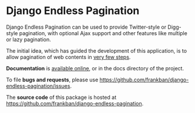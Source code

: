 # Django Endless Pagination

Django Endless Pagination can be used to provide Twitter-style or
Digg-style pagination, with optional Ajax support and other features
like multiple or lazy pagination.

The initial idea, which has guided the development of this application,
is to allow pagination of web contents in [very few steps](<http://django-endless-pagination.readthedocs.org/en/latest/start.html>).

**Documentation** is [available
online](http://django-endless-pagination.readthedocs.org/), or in the docs
directory of the project.

To file **bugs and requests**, please use
<https://github.com/frankban/django-endless-pagination/issues>.

The **source code** of this package is hosted at
<https://github.com/frankban/django-endless-pagination>.
